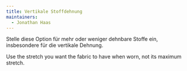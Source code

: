 ```yaml
---
title: Vertikale Stoffdehnung
maintainers:
  - Jonathan Haas
---
```


Stelle diese Option für mehr oder weniger dehnbare Stoffe ein, insbesondere für die vertikale Dehnung.

Use the stretch you want the fabric to have when worn, not its maximum stretch.
